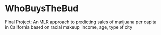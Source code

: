 # WhoBuysTheBud
Final Project: An MLR approach to predicting sales of marijuana per capita in California based on racial makeup, income, age, type of city
